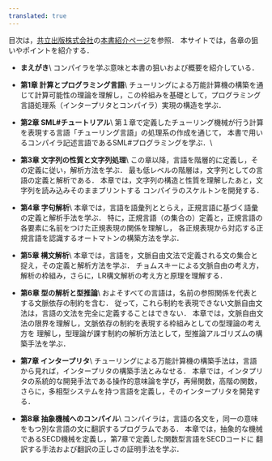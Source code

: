 ```yaml
---
translated: true
---
```

目次は，[共立出版株式会社](https://www.kyoritsu-pub.co.jp/)の[本書紹介ページ](https://www.kyoritsu-pub.co.jp/bookdetail/9784320124783)を参照．
本サイトでは，各章の狙いやポイントを紹介する．

* **まえがき**\\
  コンパイラを学ぶ意味と本書の狙いおよび概要を紹介している．

* **第1章 計算とプログラミング言語**\\
チューリングによる万能計算機の構築を通じて計算可能性の理論を理解し，この枠組みを基礎として，プログラミング言語処理系（インタープリタとコンパイラ）実現の構造を学ぶ．

* **第2章 SML#チュートリアル**\\
第１章で定義したチューリング機械が行う計算を表現する言語「チューリング言語」の処理系の作成を通じて，
本書で用いるコンパイラ記述言語であるSML#プログラミングを学ぶ．\\

* **第3章 文字列の性質と文字列処理**\\
この章以降，言語を階層的に定義し，その定義に従い，解析方法を学ぶ．
最も低レベルの階層は，文字列としての言語の定義と解析である．
本章では，文字列の構造と性質を理解したあと，文字列を読み込みそのままプリントする
コンパイラのスケルトンを開発する．

* **第4章 字句解析**\\
本章では，言語を語彙列ととらえ，正規言語に基づく語彙の定義と解析手法を学ぶ．
特に，正規言語（の集合の）定義と，正規言語の各要素に名前をつけた正規表現の関係を理解し，
各正規表現から対応する正規言語を認識するオートマトンの構築方法を学ぶ．

* **第5章 構文解析**\\
本章では，言語を，文脈自由文法で定義される文の集合と捉え，その定義と解析方法を学ぶ．
チョムスキーによる文脈自由の考え方，解析の枠組み，さらに，LR構文解析の考え方と原理を理解する．

* **第6章 型の解析と型推論**\\
およそすべての言語は，名前の参照関係を代表とする文脈依存の制約を含む．
従って，これら制約を表現できない文脈自由文法は，言語の文法を完全に定義することはできない．
本章では，文脈自由文法の限界を理解し，文脈依存の制約を表現する枠組みとしての型理論の考え方を
理解し，型理論が課す制約の解析方法として，型推論アルゴリズムの構築手法を学ぶ．


* **第7章 インタープリタ**\\
チューリングによる万能計算機の構築手法は，言語から見れば，インタープリタの構築手法とみなせる．
本章では，インタプリタの系統的な開発手法である操作的意味論を学び，再帰関数，高階の関数，さらに，多相型システムを持つ言語を定義し，そのインタープリタを開発する．

* **第8章 抽象機械へのコンパイル**\\
コンパイラは，言語の各文を，同一の意味をもつ別な言語の文に翻訳するプログラムである．
本章では，抽象的な機械であるSECD機械を定義し，第7章で定義した関数型言語をSECDコードに
翻訳する手法および翻訳の正しさの証明手法を学ぶ．







